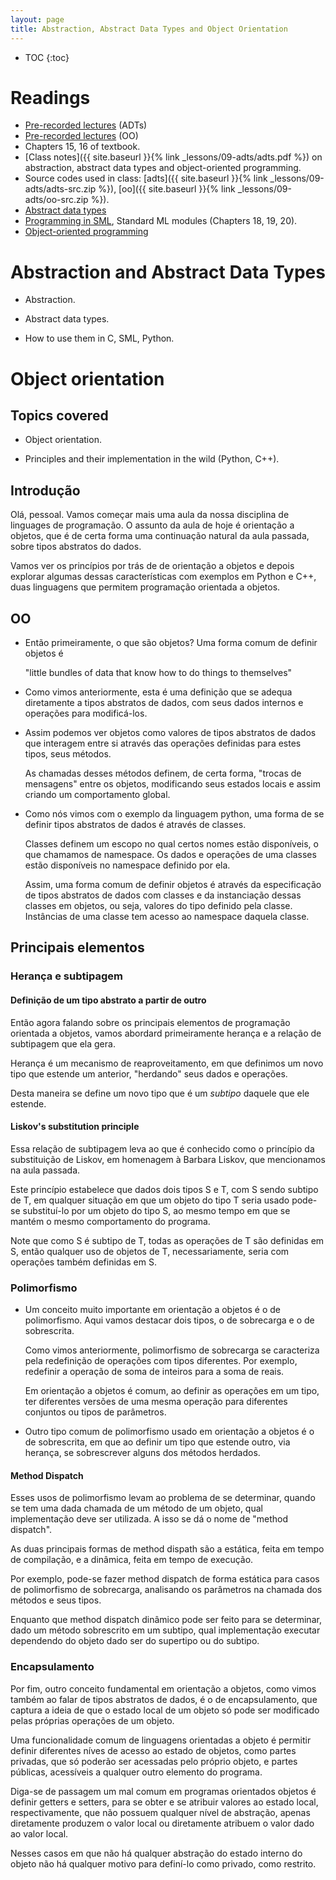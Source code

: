 ```yaml
---
layout: page
title: Abstraction, Abstract Data Types and Object Orientation
---
```


- TOC
{:toc}

# Readings

- [Pre-recorded lectures](https://www.youtube.com/playlist?list=PLeIbBi3CwMZzTwPtz2Vm4SoaB_aHaQMAU) (ADTs)
- [Pre-recorded lectures](https://www.youtube.com/playlist?list=PLeIbBi3CwMZwZ3_74fYH6KVaUb_q2tG5c) (OO)
- Chapters 15, 16 of textbook.
- [Class notes]({{ site.baseurl }}{% link _lessons/09-adts/adts.pdf %}) on abstraction, abstract data types and object-oriented programming.
- Source codes used in class: [adts]({{ site.baseurl }}{% link _lessons/09-adts/adts-src.zip %}), [oo]({{ site.baseurl }}{% link _lessons/09-adts/oo-src.zip %}).
- [Abstract data types](https://en.wikipedia.org/wiki/Abstract_data_type)
- [Programming in SML](https://www.cs.cmu.edu/~rwh/isml/book.pdf), Standard ML modules (Chapters 18, 19, 20).
- [Object-oriented programming](http://en.wikipedia.org/wiki/Object-oriented_programming)

# Abstraction and Abstract Data Types

- Abstraction.

- Abstract data types.

- How to use them in C, SML, Python.

# Object orientation

## Topics covered

- Object orientation.

- Principles and their implementation in the wild (Python, C++).

## Introdução

Olá, pessoal. Vamos começar mais uma aula da nossa disciplina de linguages
de programação. O assunto da aula de hoje é orientação a objetos, que é de
certa forma uma continuação natural da aula passada, sobre tipos abstratos
do dados.

Vamos ver os princípios por trás de de orientação a objetos e depois
explorar algumas dessas características com exemplos em Python e C++, duas
linguagens que permitem programação orientada a objetos.

## OO

- Então primeiramente, o que são objetos? Uma forma comum de definir objetos é

  "little bundles of data that know how to do things to themselves"

- Como vimos anteriormente, esta é uma definição que se adequa diretamente a
  tipos abstratos de dados, com seus dados internos e operações para
  modificá-los.

- Assim podemos ver objetos como valores de tipos abstratos de dados que
  interagem entre si através das operações definidas para estes tipos, seus
  métodos.

  As chamadas desses métodos definem, de certa forma, "trocas de mensagens"
  entre os objetos, modificando seus estados locais e assim criando um
  comportamento global.

- Como nós vimos com o exemplo da linguagem python, uma forma de se definir
  tipos abstratos de dados é através de classes.

  Classes definem um escopo no qual certos nomes estão disponíveis, o que
  chamamos de namespace. Os dados e operações de uma classes estão disponíveis
  no namespace definido por ela.

  Assim, uma forma comum de definir objetos é através da especificação de
  tipos abstratos de dados com classes e da instanciação dessas classes em
  objetos, ou seja, valores do tipo definido pela classe. Instâncias de uma
  classe tem acesso ao namespace daquela classe.

## Principais elementos

### Herança e subtipagem

#### Definição de um tipo abstrato a partir de outro

Então agora falando sobre os principais elementos de programação orientada
a objetos, vamos abordard primeiramente herança e a relação de subtipagem
que ela gera.

Herança é um mecanismo de reaproveitamento, em que definimos um novo tipo
que estende um anterior, "herdando" seus dados e operações.

Desta maneira se define um novo tipo que é um _subtipo_ daquele que ele
estende.

#### Liskov's substitution principle

Essa relação de subtipagem leva ao que é conhecido como o princípio da
substituição de Liskov, em homenagem à Barbara Liskov, que mencionamos na
aula passada.

Este princípio estabelece que dados dois tipos S e T, com S sendo subtipo
de T, em qualquer situação em que um objeto do tipo T seria usado pode-se
substituí-lo por um objeto do tipo S, ao mesmo tempo em que se mantém o
mesmo comportamento do programa.

Note que como S é subtipo de T, todas as operações de T são definidas em
S, então qualquer uso de objetos de T, necessariamente, seria com
operações também definidas em S.

### Polimorfismo

- Um conceito muito importante em orientação a objetos é o de
  polimorfismo. Aqui vamos destacar dois tipos, o de sobrecarga e o de
  sobrescrita.

  Como vimos anteriormente, polimorfismo de sobrecarga se caracteriza pela
  redefinição de operações com tipos diferentes. Por exemplo, redefinir a
  operação de soma de inteiros para a soma de reais.

  Em orientação a objetos é comum, ao definir as operações em um tipo, ter
  diferentes versões de uma mesma operação para diferentes conjuntos ou
  tipos de parâmetros.

- Outro tipo comum de polimorfismo usado em orientação a objetos é o de
  sobrescrita, em que ao definir um tipo que estende outro, via herança, se
  sobrescrever alguns dos métodos herdados.

#### Method Dispatch

Esses usos de polimorfismo levam ao problema de se determinar, quando se
tem uma dada chamada de um método de um objeto, qual implementação deve
ser utilizada. A isso se dá o nome de "method dispatch".

As duas principais formas de method dispath são a estática, feita em tempo
de compilação, e a dinâmica, feita em tempo de execução.

Por exemplo, pode-se fazer method dispatch de forma estática para casos de
polimorfismo de sobrecarga, analisando os parâmetros na chamada dos
métodos e seus tipos.

Enquanto que method dispatch dinâmico pode ser feito para se determinar,
dado um método sobrescrito em um subtipo, qual implementação executar
dependendo do objeto dado ser do supertipo ou do subtipo.

### Encapsulamento

Por fim, outro conceito fundamental em orientação a objetos, como vimos
também ao falar de tipos abstratos de dados, é o de encapsulamento, que
captura a ideia de que o estado local de um objeto só pode ser modificado
pelas próprias operações de um objeto.

Uma funcionalidade comum de linguagens orientadas a objeto é permitir
definir diferentes níves de acesso ao estado de objetos, como partes
privadas, que só poderão ser acessadas pelo próprio objeto, e partes
públicas, acessíveis a qualquer outro elemento do programa.

Diga-se de passagem um mal comum em programas orientados objetos é definir
getters e setters, para se obter e se atribuir valores ao estado local,
respectivamente, que não possuem qualquer nível de abstração, apenas
diretamente produzem o valor local ou diretamente atribuem o valor dado ao
valor local.

Nesses casos em que não há qualquer abstração do estado interno do objeto
não há qualquer motivo para definí-lo como privado, como restrito.
